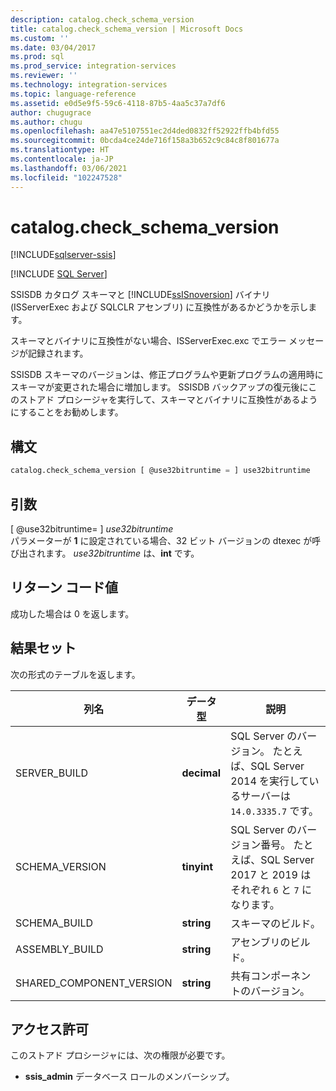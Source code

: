 ```yaml
---
description: catalog.check_schema_version
title: catalog.check_schema_version | Microsoft Docs
ms.custom: ''
ms.date: 03/04/2017
ms.prod: sql
ms.prod_service: integration-services
ms.reviewer: ''
ms.technology: integration-services
ms.topic: language-reference
ms.assetid: e0d5e9f5-59c6-4118-87b5-4aa5c37a7df6
author: chugugrace
ms.author: chugu
ms.openlocfilehash: aa47e5107551ec2d4ded0832ff52922ffb4bfd55
ms.sourcegitcommit: 0bcda4ce24de716f158a3b652c9c84c8f801677a
ms.translationtype: HT
ms.contentlocale: ja-JP
ms.lasthandoff: 03/06/2021
ms.locfileid: "102247528"
---
```

# <a name="catalogcheck_schema_version"></a>catalog.check_schema_version 

[!INCLUDE[sqlserver-ssis](../../includes/applies-to-version/sqlserver-ssis.md)]


[!INCLUDE [SQL Server](../../includes/applies-to-version/sqlserver.md)]

  SSISDB カタログ スキーマと [!INCLUDE[ssISnoversion](../../includes/ssisnoversion-md.md)] バイナリ (ISServerExec および SQLCLR アセンブリ) に互換性があるかどうかを示します。  
  
 スキーマとバイナリに互換性がない場合、ISServerExec.exc でエラー メッセージが記録されます。  
  
 SSISDB スキーマのバージョンは、修正プログラムや更新プログラムの適用時にスキーマが変更された場合に増加します。 SSISDB バックアップの復元後にこのストアド プロシージャを実行して、スキーマとバイナリに互換性があるようにすることをお勧めします。  
  
## <a name="syntax"></a>構文  
  
```sql  
catalog.check_schema_version [ @use32bitruntime = ] use32bitruntime  
```  
  
## <a name="arguments"></a>引数  
 [ @use32bitruntime= ] *use32bitruntime*  
 パラメーターが **1** に設定されている場合、32 ビット バージョンの dtexec が呼び出されます。 *use32bitruntime* は、**int** です。  
  
 
## <a name="return-code-value"></a>リターン コード値 
成功した場合は 0 を返します。 

## <a name="result-set"></a>結果セット  

次の形式のテーブルを返します。

| 列名 | データ型 | 説明 |
|---|---|---|
| SERVER_BUILD | **decimal** | SQL Server のバージョン。 たとえば、SQL Server 2014 を実行しているサーバーは `14.0.3335.7` です。 |
| SCHEMA_VERSION | **tinyint** | SQL Server のバージョン番号。 たとえば、SQL Server 2017 と 2019 はそれぞれ `6` と `7` になります。|
| SCHEMA_BUILD | **string** | スキーマのビルド。 |
| ASSEMBLY_BUILD | **string** | アセンブリのビルド。 |
| SHARED_COMPONENT_VERSION | **string** | 共有コンポーネントのバージョン。 | 

## <a name="permissions"></a>アクセス許可  
 このストアド プロシージャには、次の権限が必要です。  
  
-   **ssis_admin** データベース ロールのメンバーシップ。  
  
  
